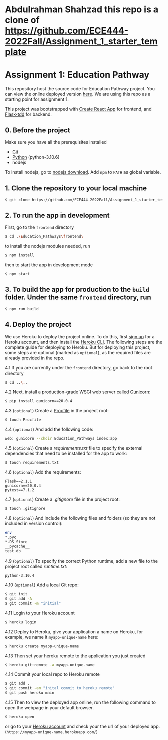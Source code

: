# Abdulrahman Shahzad this repo is a clone of https://github.com/ECE444-2022Fall/Assignment_1_starter_template

# Assignment 1: Education Pathway

This repository host the source code for Education Pathway project. You can view the online deployed version [here](https://assignment-1-starter-template.herokuapp.com/). We are using this repo as a starting point for assignment 1.

This project was bootstrapped with [Create React App](https://github.com/facebook/create-react-app) for frontend, and [Flask-tdd](https://github.com/mjhea0/flaskr-tdd) for backend.

## 0. Before the project

Make sure you have all the prerequisites installed

- [Git](https://git-scm.com/downloads)
- [Python](https://www.python.org/downloads/) (python-3.10.6)
- nodejs

To install nodejs, go to [nodejs download](https://nodejs.org/en/download/). Add `npm` to `PATH` as global variable.

## 1. Clone the repository to your local machine

```sh
$ git clone https://github.com/ECE444-2022Fall/Assignment_1_starter_template.git
```

## 2. To run the app in development

First, go to the `frontend` directory

```sh
$ cd .\Education_Pathways\frontend\
```

to install the nodejs modules needed, run

```sh
$ npm install
```

then to start the app in development mode

```sh
$ npm start
```

## 3. To build the app for production to the `build` folder. Under the same `frontend` directory, run

```sh
$ npm run build
```

## 4. Deploy the project

We use Heroku to deploy the project online. To do this, first [sign up](https://signup.heroku.com/) for a Heroku account, and then install the [Heroku CLI](https://devcenter.heroku.com/articles/heroku-cli). The following steps are the complete guide for deploying to Heroku. But for deploying this project, some steps are optional (marked as `optional`), as the required files are already provided in the repo.

4.1 If you are currently under the `frontend` directory, go back to the root directory

```sh
$ cd ..\..
```

4.2 Next, install a production-grade WSGI web server called [Gunicorn](http://gunicorn.org/):

```sh
$ pip install gunicorn==20.0.4
```

4.3 (`optional`) Create a [Procfile](https://devcenter.heroku.com/articles/procfile) in the project root:

```sh
$ touch Procfile
```

4.4 (`optional`) And add the following code:

```sh
web: gunicorn --chdir Education_Pathways index:app
```

4.5 (`optional`) Create a _requirements.txt_ file to specify the external dependencies that need to be installed for the app to work:

```sh
$ touch requirements.txt
```

4.6 (`optional`) Add the requirements:

```
Flask==2.1.1
gunicorn==20.0.4
pytest==7.1.2
```

4.7 (`optional`) Create a _.gitignore_ file in the project root:

```sh
$ touch .gitignore
```

4.8 (`optional`) And include the following files and folders (so they are not included in version control):

```sh
env
*.pyc
*.DS_Store
__pycache__
test.db
```

4.9 (`optional`) To specify the correct Python runtime, add a new file to the project root called _runtime.txt_:

```
python-3.10.4
```

4.10 (`optional`) Add a local Git repo:

```sh
$ git init
$ git add -A
$ git commit -m "initial"
```

4.11 Login to your Heroku account

```sh
$ heroku login
```

4.12 Deploy to Heroku, give your application a name on Heroku, for example, we name it `myapp-unique-name` here:

```sh
$ heroku create myapp-unique-name
```

4.13 Then set your heroku remote to the application you just created

```sh
$ heroku git:remote -a myapp-unique-name
```

4.14 Commit your local repo to Heroku remote

```sh
$ git add .
$ git commit -am "inital commit to heroku remote"
$ git push heroku main
```

4.15 Then to view the deployed app online, run the following command to open the webpage in your default browser.

```sh
$ heroku open
```

or go to your [Heroku account](https://dashboard.heroku.com/apps) and check your the url of your deployed app. (`https://myapp-unique-name.herokuapp.com/`)
